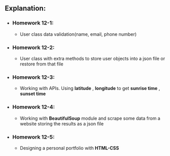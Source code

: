 ## Explanation:

- ### Homework 12-1:
  - User class data validation(name, email, phone number)
- ### Homework 12-2:
  - User class with extra methods to store user objects into a json file or restore from that file
- ### Homework 12-3:
  - Working with APIs. Using __latitude__ , __longitude__ to get __sunrise time__ , __sunset time__
- ### Homework 12-4:
  - Working with __BeautifulSoup__ module and scrape some data from a website storing the results as a json file
- ### Homework 12-5:
  - Designing a personal portfolio with __HTML-CSS__